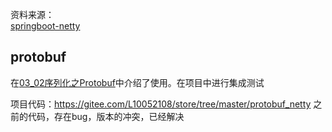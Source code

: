 资料来源：<br/>
[springboot-netty](https://github.com/pjmike/springboot-netty)


## protobuf

在[03_02序列化之Protobuf](java/其他/03_02序列化之Protobuf.md)中介绍了使用。在项目中进行集成测试

项目代码：https://gitee.com/L10052108/store/tree/master/protobuf_netty
之前的代码，存在bug，版本的冲突，已经解决